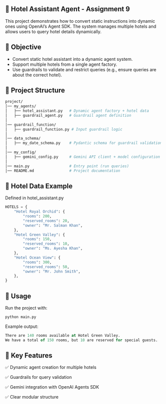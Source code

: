 ## 🏨 Hotel Assistant Agent - Assignment 9
This project demonstrates how to convert static instructions into dynamic ones using OpenAI’s Agent SDK.
The system manages multiple hotels and allows users to query hotel details dynamically.

## 🎯 Objective
 - Convert static hotel assistant into a dynamic agent system.
 - Support multiple hotels from a single agent factory.
 - Use guardrails to validate and restrict queries (e.g., ensure queries are about the correct hotel).

## 📂 Project Structure
```graphql
project/
│── my_agents/
│   ├── hotel_assistant.py   # Dynamic agent factory + hotel data
│   ├── guardrail_agent.py   # Guardrail agent definition
│
│── guardrail_function/
│   ├── guardrail_function.py # Input guardrail logic
│
│── data_schema/
│   ├── my_date_schema.py    # Pydantic schema for guardrail validation
│
│── my_config/
│   ├── gemini_config.py     # Gemini API client + model configuration
│
│── main.py                  # Entry point (run queries)
│── README.md                # Project documentation
```

## 🏨 Hotel Data Example
Defined in hotel_assistant.py
```python
HOTELS = {
    "Hotel Royal Orchid": {
        "rooms": 200,
        "reserved_rooms": 20,
        "owner": "Mr. Salman Khan",
    },
    "Hotel Green Valley": {
        "rooms": 150,
        "reserved_rooms": 10,
        "owner": "Ms. Ayesha Khan",
    },
    "Hotel Ocean View": {
        "rooms": 300,
        "reserved_rooms": 50,
        "owner": "Mr. John Smith",
    },
}
```

## 🚀 Usage
Run the project with:
```bash
python main.py
```

Example output:
```sql
There are 140 rooms available at Hotel Green Valley. 
We have a total of 150 rooms, but 10 are reserved for special guests.
```

## 🔑 Key Features
✅ Dynamic agent creation for multiple hotels

✅ Guardrails for query validation

✅ Gemini integration with OpenAI Agents SDK

✅ Clear modular structure



